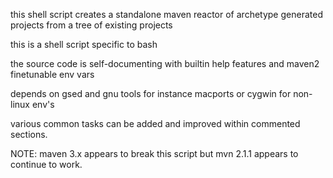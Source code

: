 this shell script creates a standalone maven reactor of archetype generated projects from a tree of existing projects

this is a shell script specific to bash

the source code is self-documenting with builtin help features and maven2 finetunable env vars

depends on gsed and gnu tools for instance macports or cygwin for non-linux env's

various common tasks can be added and improved within commented sections.

NOTE: maven 3.x appears to break this script but mvn 2.1.1 appears to continue to work.

